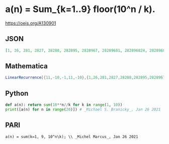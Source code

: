 # a\(n\) \= Sum\_\{k\=1\.\.9\} floor\(10^n / k\)\.
https://oeis.org/A130901
## JSON
```JSON
[1, 26, 281, 2827, 28288, 282895, 2828967, 28289681, 282896824, 2828968252, 28289682538, 282896825395, 2828968253967, 28289682539681, 282896825396824, 2828968253968252, 28289682539682538, 282896825396825395, 2828968253968253967, 28289682539682539681]
```
## Mathematica
```Mathematica
LinearRecurrence[{11,-10,-1,11,-10},{1,26,281,2827,28288,282895,2828967,28289681},20] (* _Harvey P. Dale_, May 12 2024 *)
```
## Python
```Python
def a(n): return sum(10**n//k for k in range(1, 10))
print([a(n) for n in range(20)]) # _Michael S. Branicky_, Jan 26 2021
```
## PARI
```PARI
a(n) = sum(k=1, 9, 10^n\k); \\ _Michel Marcus_, Jan 26 2021
```

